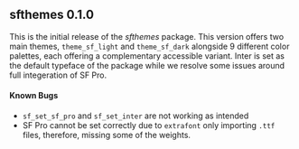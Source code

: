 ## sfthemes 0.1.0

This is the initial release of the *sfthemes* package. This version offers two main themes, 
`theme_sf_light` and `theme_sf_dark` alongside 9 different color palettes, each offering a complementary accessible variant. Inter is set as the default typeface of the package while we resolve some issues around full integeration of SF Pro.

#### Known Bugs

- `sf_set_sf_pro` and `sf_set_inter` are not working as intended
- SF Pro cannot be set correctly due to `extrafont` only importing `.ttf` files, therefore, missing some of the weights.
